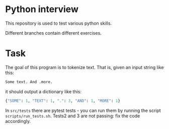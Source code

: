 # Python interview
This repository is used to test various python skills.

Different branches contain different exercises.

# Task
The goal of this program is to tokenize text. That is, given an input string like this:

```txt
Some text. And .more.
```

it should output a dictionary like this:

```python
{"SOME": 1, "TEXT": 1, ".": 3, "AND": 1, "MORE": 1}
```

In `src/tests` there are pytest tests - you can run them by running the script `scripts/run_tests.sh`. Tests2 and 3 are not passing: fix the code accordingly.